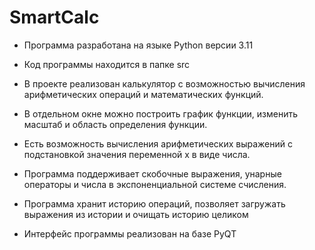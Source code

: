 # SmartCalc

- Программа разработана на языке Python версии 3.11

- Код программы находится в папке src

- В проекте реализован калькулятор с возможностью вычисления арифметических операций и математических функций.

- В отдельном окне можно построить график функции, изменить масштаб и область определения функции.

- Есть возможность вычисления арифметических выражений с подстановкой значения переменной x в виде числа.

- Программа поддерживает скобочные выражения, унарные операторы и числа в экспоненциальной системе счисления.

- Программа хранит историю операций, позволяет загружать выражения из истории и очищать историю целиком

- Интерфейс программы реализован на базе PyQT

